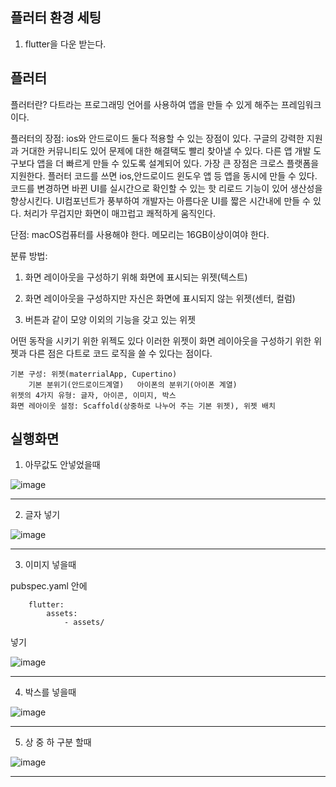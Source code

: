 ## 플러터 환경 세팅

1. flutter을 다운 받는다.



## 플러터

플러터란? 다트라는 프로그래밍 언어를 사용하여 앱을 만들 수 있게 해주는 프레임워크이다.

플러터의 장점: ios와 안드로이드 둘다 적용할 수 있는 장점이 있다.
            구글의 강력한 지원과 거대한 커뮤니티도 있어 문제에 대한 해결택도 빨리 찾아낼 수 있다.
            다른 앱 개발 도구보다 앱을 더 빠르게 만들 수 있도록 설계되어 있다.
            가장 큰 장점은 크로스 플랫폼을 지원한다. 플러터 코드를 쓰면 ios,안드로이드 윈도우 앱 등 앱을 동시에 만들 수 있다.
            코드를 변경하면 바뀐 UI를 실시간으로 확인할 수 있는 핫 리로드 기능이 있어 생산성을 향상시킨다.
            UI컴포넌트가 풍부하여 개발자는 아름다운 UI를 짧은 시간내에 만들 수 있다.
            처리가 무겁지만 화면이 매끄럽고 쾌적하게 움직인다.

            
단점: macOS컴퓨터를 사용해야 한다.
    메모리는 16GB이상이여야 한다.

분류 방법: 
1. 화면 레이아웃을 구성하기 위해 화면에 표시되는 위젯(텍스트)


2. 화면 레이아웃을 구성하지만 자신은 화면에 표시되지 않는 위젯(센터, 컬럼)


3. 버튼과 같이 모양 이외의 기능을 갖고 있는 위젯

어떤 동작을 시키기 위한 위젝도 있다 이러한 위젯이 화면 레이아웃을 구성하기 위한 위젯과 다른 점은 다트로 코드 로직을 쓸 수 있다는 점이다.

    기본 구성: 위젯(materrialApp, Cupertino)
        기본 분위기(안드로이드계열)   아이폰의 분위기(아이폰 계열)
    위젯의 4가지 유형: 글자, 아이콘, 이미지, 박스
    화면 레아이웃 설정: Scaffold(상중하로 나누어 주는 기본 위젯), 위젯 배치

## 실행화면

1. 아무값도 안넣었을때 

![image](https://github.com/user-attachments/assets/f09e8799-f22f-49c8-a448-1416d4e3366b)

---

2. 글자 넣기

![image](https://github.com/user-attachments/assets/2aaf215a-c700-4262-94c9-e52b314bba1a)

---

3. 이미지 넣을때

pubspec.yaml 안에 


        flutter:
            assets:
                - assets/

넣기

![image](https://github.com/user-attachments/assets/848c2a45-963d-472a-8eb2-caaf1bb07e70)

---

4. 박스를 넣을때 

![image](https://github.com/user-attachments/assets/a99573b9-a40e-4c63-bca3-f06a06fcf463)

---

5. 상 중 하 구분 할때 

![image](https://github.com/user-attachments/assets/afc94bb5-17a8-4348-9505-66057cda0f81)

---




